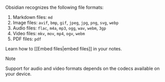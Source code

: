 Obsidian recognizes the following file formats:

1. Markdown files: `md`
2. Image files: `avif`, `bmp`, `gif`, `jpeg`, `jpg`, `png`, `svg`, `webp`
3. Audio files: `flac`, `m4a`, `mp3`, `ogg`, `wav`, `webm`, `3gp`
4. Video files: `mkv`, `mov`, `mp4`, `ogv`, `webm`
5. PDF files: `pdf`

Learn how to [[Embed files|embed files]] in your notes.

> [!note]
> Support for audio and video formats depends on the codecs available on your device.
